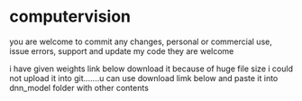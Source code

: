 # computervision

you are welcome to commit any changes, personal or commercial use, issue errors, support and update my code they are welcome



i have given weights link below download it because of huge file size i could not upload it into git.......u can use
download limk below and paste it into dnn_model folder with other contents
